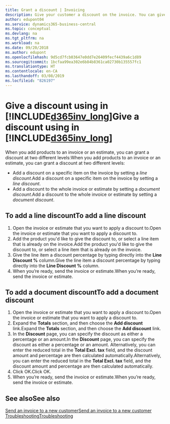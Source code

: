 ```yaml
---
title: Grant a discount | Invoicing
description: Give your customer a discount on the invoice. You can give a discount on the whole document or on individual lines.
author: edupont04
ms.service: dynamics365-business-central
ms.topic: conceptual
ms.devlang: na
ms.tgt_pltfrm: na
ms.workload: na
ms.date: 09/20/2018
ms.author: edupont
ms.openlocfilehash: 9d5cd7fcb03647e0dd7e26409fecf4439a6c1d89
ms.sourcegitcommit: 1bcfaa99ea302e6b84b8361ca02730b135557fc1
ms.translationtype: HT
ms.contentlocale: en-CA
ms.lasthandoff: 03/08/2019
ms.locfileid: "826197"
---
```

# <a name="give-a-discount-using-in-included365invlongincludesd365invlongmd"></a><span data-ttu-id="7ac97-104">Give a discount using in [!INCLUDE[d365inv_long](includes/d365inv_long.md)]</span><span class="sxs-lookup"><span data-stu-id="7ac97-104">Give a discount using in [!INCLUDE[d365inv_long](includes/d365inv_long.md)]</span></span>

<span data-ttu-id="7ac97-105">When you add products to an invoice or an estimate, you can grant a discount at two different levels:</span><span class="sxs-lookup"><span data-stu-id="7ac97-105">When you add products to an invoice or an estimate, you can grant a discount at two different levels:</span></span>  

- <span data-ttu-id="7ac97-106">Add a discount on a specific item on the invoice by setting a *line discount*.</span><span class="sxs-lookup"><span data-stu-id="7ac97-106">Add a discount on a specific item on the invoice by setting a *line discount*.</span></span>
- <span data-ttu-id="7ac97-107">Add a discount to the whole invoice or estimate by setting a *document discount*.</span><span class="sxs-lookup"><span data-stu-id="7ac97-107">Add a discount to the whole invoice or estimate by setting a *document discount*.</span></span>

## <a name="to-add-a-line-discount"></a><span data-ttu-id="7ac97-108">To add a line discount</span><span class="sxs-lookup"><span data-stu-id="7ac97-108">To add a line discount</span></span>

1. <span data-ttu-id="7ac97-109">Open the invoice or estimate that you want to apply a discount to.</span><span class="sxs-lookup"><span data-stu-id="7ac97-109">Open the invoice or estimate that you want to apply a discount to.</span></span>  
2. <span data-ttu-id="7ac97-110">Add the product you'd like to give the discount to, or select a line item that is already on the invoice.</span><span class="sxs-lookup"><span data-stu-id="7ac97-110">Add the product you'd like to give the discount to, or select a line item that is already on the invoice.</span></span>  
3. <span data-ttu-id="7ac97-111">Give the line item a discount percentage by typing directly into the **Line Discount %** column.</span><span class="sxs-lookup"><span data-stu-id="7ac97-111">Give the line item a discount percentage by typing directly into the **Line Discount %** column.</span></span>  
4. <span data-ttu-id="7ac97-112">When you’re ready, send the invoice or estimate.</span><span class="sxs-lookup"><span data-stu-id="7ac97-112">When you’re ready, send the invoice or estimate.</span></span>  

## <a name="to-add-a-document-discount"></a><span data-ttu-id="7ac97-113">To add a document discount</span><span class="sxs-lookup"><span data-stu-id="7ac97-113">To add a document discount</span></span>

1. <span data-ttu-id="7ac97-114">Open the invoice or estimate that you want to apply a discount to.</span><span class="sxs-lookup"><span data-stu-id="7ac97-114">Open the invoice or estimate that you want to apply a discount to.</span></span>  
2. <span data-ttu-id="7ac97-115">Expand the **Totals** section, and then choose the **Add discount** link.</span><span class="sxs-lookup"><span data-stu-id="7ac97-115">Expand the **Totals** section, and then choose the **Add discount** link.</span></span>  
3. <span data-ttu-id="7ac97-116">In the **Discount** page, you can specify the discount as either a percentage or an amount.</span><span class="sxs-lookup"><span data-stu-id="7ac97-116">In the **Discount** page, you can specify the discount as either a percentage or an amount.</span></span> <span data-ttu-id="7ac97-117">Alternatively, you can enter the reduced total in the **Total Excl. tax** field, and the discount amount and percentage are then calculated automatically.</span><span class="sxs-lookup"><span data-stu-id="7ac97-117">Alternatively, you can enter the reduced total in the **Total Excl. tax** field, and the discount amount and percentage are then calculated automatically.</span></span>  
4. <span data-ttu-id="7ac97-118">Click OK.</span><span class="sxs-lookup"><span data-stu-id="7ac97-118">Click OK.</span></span>  
5. <span data-ttu-id="7ac97-119">When you’re ready, send the invoice or estimate.</span><span class="sxs-lookup"><span data-stu-id="7ac97-119">When you’re ready, send the invoice or estimate.</span></span>  

## <a name="see-also"></a><span data-ttu-id="7ac97-120">See also</span><span class="sxs-lookup"><span data-stu-id="7ac97-120">See also</span></span>

[<span data-ttu-id="7ac97-121">Send an invoice to a new customer</span><span class="sxs-lookup"><span data-stu-id="7ac97-121">Send an invoice to a new customer</span></span>](send-invoice.md)  
[<span data-ttu-id="7ac97-122">Troubleshooting</span><span class="sxs-lookup"><span data-stu-id="7ac97-122">Troubleshooting</span></span>](about-troubleshooting.md)  
